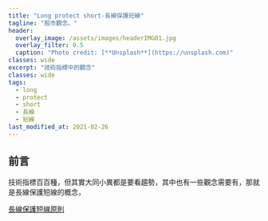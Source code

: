 ```yaml
---
title: "Long protect short-長線保護短線"
tagline: "股市觀念。"
header:
  overlay_image: /assets/images/headerIMG01.jpg
  overlay_filter: 0.5
  caption: "Photo credit: [**Unsplash**](https://unsplash.com)"
classes: wide
excerpt: "技術指標中的觀念"
classes: wide
tags:
  - long 
  - protect
  - short
  - 長線
  - 短線
last_modified_at: 2021-02-26
---
```

## 前言
技術指標百百種，但其實大同小異都是要看趨勢，其中也有一些觀念需要有，那就是長線保護短線的概念，


[長線保護短線原則](http://m.udn.com/xhtml/HistoryArt?articleid=4414391)  
<!--stackedit_data:
eyJoaXN0b3J5IjpbNzU0MzI1MTQxXX0=
-->